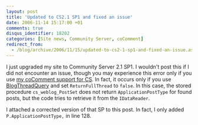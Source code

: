 ```yaml
---
layout: post
title: 'Updated to CS2.1 SP1 and fixed an issue'
date: 2006-11-14 15:17:00 +01
comments: true
disqus_identifier: 18202
categories: [Site news, Community Server, coComment]
redirect_from:
  - /blog/archive/2006/11/15/updated-to-cs2-1-sp1-and-fixed-an-issue.aspx
---
```


I just upgraded my site to Community Server 2.1 SP1. I wouldn't post this if I did not encounter an issue, though you may experience this error only if you use [my coComment support for CS](/archive/2006/09/19/updated-cocomment-support-for-community-server-2-1/). In fact, it occurs only if you use [BlogThreadQuery](http://code.communityserver.org/?path=CS+Tree%5cCS+2.1%5cBlogs%5cComponents%5cBlogThreadQuery.cs) and set `ReturnFullThread` to `false`. In this case, the stored procedure `cs_weblog_PostSet` does not return `ApplicationPostType` for found posts, but the code tries to retrieve it from the `IDataReader`.

I attached a corrected version of that SP to this post. In fact, I only added `P.ApplicationPostType,` in line 128.

